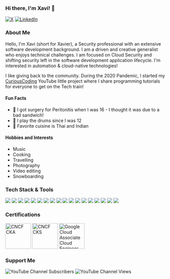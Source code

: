 ### Hi there, I'm Xavi! 👋

<!---![](https://visitor-badge.laobi.icu/badge?page_id=thisisxgp.thisisxgp&left_text=GitHub%20Visitors) -->
[![X](https://img.shields.io/badge/-TWITTER-0077B5?style=for-the-badge&logo=x&logoColor=white)](https://twitter.com/xavigpich)
[![LinkedIn](https://img.shields.io/badge/-LINKEDIN-0077B5?style=for-the-badge&logo=linkedin&logoColor=white)](https://www.linkedin.com/in/xgpich/)

### About Me 

Hello, I'm Xavi (short for Xavier), a Security professional with an extensive software development background. I am a driven and creative generalist who enjoys technical challenges. I am focused on Cloud Security and shifting security left in the software development application lifecycle. I'm interested in automation & cloud-native technologies! 

I like giving back to the community. During the 2020 Pandemic, I started my [CuriousCoding](https://youtube.com/c/CuriousCoding) YouTube little project where I share programming tutorials for everyone to get on the Tech train! 

#### Fun Facts

- 🦠 I got surgery for Peritonitis when I was 16 - I thought it was due to a bad sandwich!
- 🥁 I play the drums since I was 12
- 🍜 Favorite cuisine is Thai and Indian

#### Hobbies and Interests

- Music
- Cooking
- Travelling
- Photography
- Video editing
- Snowboarding

### Tech Stack & Tools
<img src="https://img.shields.io/badge/python-4B8BBE?style=for-the-badge&logo=python&logoColor=white"/>&nbsp;<img src="https://img.shields.io/badge/bash-red?style=for-the-badge&logo=gnubash&logoColor=white"/>&nbsp;<img src="https://img.shields.io/badge/golang-6AD5E3?style=for-the-badge&logo=go&logoColor=white"/>&nbsp;<img src="https://img.shields.io/badge/AWS%20-%23FF9900.svg?&style=for-the-badge&logo=amazon-aws&logoColor=white"/>&nbsp;<img src="https://img.shields.io/badge/Google%20Cloud-%234285F4.svg?&style=for-the-badge&logo=google-cloud&logoColor=white"/>&nbsp;<img src="https://img.shields.io/badge/Azure-89c4ff.svg?style=for-the-badge&logo=microsoft-azure&logoColor=white"/>&nbsp;<img src="https://img.shields.io/badge/kubernetes%20-%23326ce5.svg?&style=for-the-badge&logo=kubernetes&logoColor=white"/>&nbsp;<img src="https://img.shields.io/badge/docker%20-%230db7ed.svg?&style=for-the-badge&logo=docker&logoColor=white"/>&nbsp;<img src="https://img.shields.io/badge/falco-%2300b4c8.svg?style=for-the-badge&logo=falco&logoColor=white"/>&nbsp;<img src="https://img.shields.io/badge/aqua-%231904DA.svg?style=for-the-badge&logo=aqua&logoColor=white"/>&nbsp;<img src="https://img.shields.io/badge/snyk-%23393258.svg?style=for-the-badge&logo=snyk&logoColor=white"/>&nbsp;<img src="https://img.shields.io/badge/terraform-%235835CC.svg?style=for-the-badge&logo=terraform&logoColor=white"/>&nbsp;<img src="https://img.shields.io/badge/vault-1f1f1f.svg?style=for-the-badge&logo=vault"/>&nbsp;<img src="https://img.shields.io/badge/packer-63d0ff.svg?style=for-the-badge&logo=packer&logoColor=white"/>&nbsp;<img src="https://img.shields.io/badge/elastic-2CBCB0?style=for-the-badge&logo=elastic&logoColor=white"/>&nbsp;<img src="https://img.shields.io/badge/prometheus-ce3f3c.svg?style=for-the-badge&logo=Prometheus&logoColor=white"/>&nbsp;<img src="https://img.shields.io/badge/Grafana-f57c2e.svg?style=for-the-badge&logo=Grafana&logoColor=white"/>&nbsp;<img src="https://img.shields.io/badge/puppet-fca815.svg?style=for-the-badge&logo=puppet&logoColor=white"/>

### Certifications
<a href="https://www.credly.com/badges/f0f9ad31-dea5-4d2a-a9bc-47422059642f/public_url" target="_blank"><img src="https://encrypted-tbn0.gstatic.com/images?q=tbn:ANd9GcSo5UHnqYlzTotFcPxBzZ8AGSPIf0IngMef2_kUGTuJXJJd30etlkkIAkcTyJY0o_octnY&usqp=CAU" class="cert" alt='CNCF CKA' width="80px"></a>
<a href="https://www.credly.com/badges/5699939a-c6c3-41fb-bbd6-bb4c08e71d39/public_url" target="_blank"><img src="https://encrypted-tbn0.gstatic.com/images?q=tbn:ANd9GcRZTIrfcfUA0_XHft8P2nERfVdK72b8odMokUi6w0CCfU8G0P-lSm_itC_Y_KB7u3wwN34&usqp=CAU" class="cert" alt='CNCF CKS' width="80px"></a>
<a href="https://www.credential.net/adda9b2a-69d3-4695-8ba4-71ba56596d3d" target="_blank"><img src="https://d1fdloi71mui9q.cloudfront.net/pQYCxaETw27XCQmFeLx3_undefined" class="cert" alt='Google Cloud Associate Cloud Engineer' width="80px"></a>


### Support Me

![YouTube Channel Subscribers](https://img.shields.io/youtube/channel/subscribers/UCfN908-BJ5xTCLGhJJpOJcA?color-red&label=SUBSCRIBE&logo=youtube&style=for-the-badge)
![YouTube Channel Views](https://img.shields.io/youtube/channel/views/UCfN908-BJ5xTCLGhJJpOJcA?label=Total%20Views&style=for-the-badge&logo=youtube)
